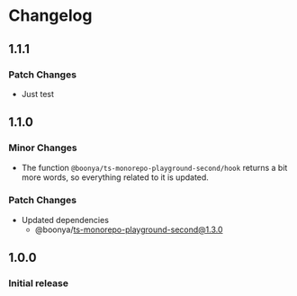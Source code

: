 # Changelog

## 1.1.1

### Patch Changes

- Just test

## 1.1.0

### Minor Changes

- The function `@boonya/ts-monorepo-playground-second/hook` returns a bit more words, so everything related to it is updated.

### Patch Changes

- Updated dependencies
  - @boonya/ts-monorepo-playground-second@1.3.0

## 1.0.0

### Initial release
